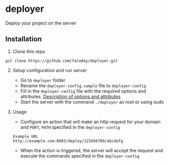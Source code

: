# deployer
Deploy your project on the server

## Installation
1. Clone this repo
```
git clone https://github.com/faradey/deployer.git
```
2. Setup configuration and run server
    * Go to `deployer` folder
    * Rename the `deployer-config.sample` file to `deployer-config`
    * Fill in the `deployer-config` file with the required options and attributes. [Description of options and attributes](./docs/DEPLOYERCONFIG.md)
    * Start the server with the command `./deployer` as root or using sudo
    
3. Usage
   * Configure an action that will make an http request for your domain and `PORT`, `PATH` specified in the `deployer-config`
   ```
   Example URL
   http://example.com:8083/deploy/123456789/abcdefg
   ```
   * When the action is triggered, the server will accept the request and execute the commands specified in the `deployer-config`